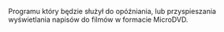  Programu który będzie służył do opóźniania, lub przyspieszania wyświetlania napisów do filmów w formacie MicroDVD.
